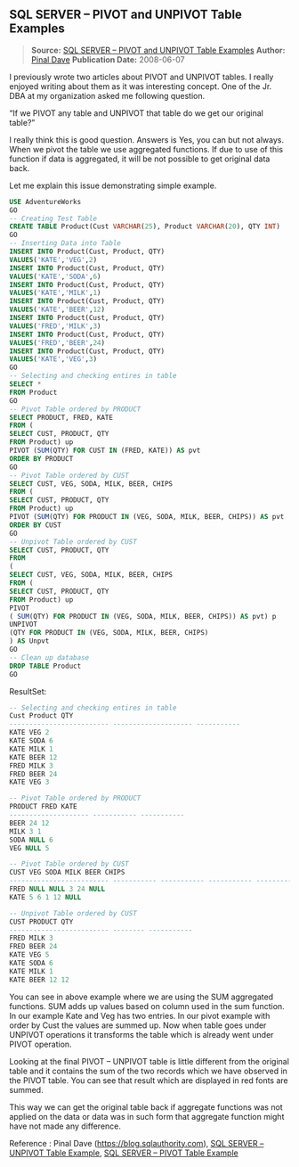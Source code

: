 ## SQL SERVER – PIVOT and UNPIVOT Table Examples

> **Source:** [SQL SERVER – PIVOT and UNPIVOT Table Examples](https://blog.sqlauthority.com/2008/06/07/sql-server-pivot-and-unpivot-table-examples/)
> **Author:** [Pinal Dave](https://blog.sqlauthority.com/author/pinaldave/)
> **Publication Date:** 2008-06-07

I previously wrote two articles about PIVOT and UNPIVOT tables. I really enjoyed writing about them as it was interesting concept. One of the Jr. DBA at my organization asked me following question.

“If we PIVOT any table and UNPIVOT that table do we get our original table?”

I really think this is good question. Answers is Yes, you can but not always. When we pivot the table we use aggregated functions. If due to use of this function if data is aggregated, it will be not possible to get original data back.

Let me explain this issue demonstrating simple example.

```sql
USE AdventureWorks
GO
-- Creating Test Table
CREATE TABLE Product(Cust VARCHAR(25), Product VARCHAR(20), QTY INT)
GO
-- Inserting Data into Table
INSERT INTO Product(Cust, Product, QTY)
VALUES('KATE','VEG',2)
INSERT INTO Product(Cust, Product, QTY)
VALUES('KATE','SODA',6)
INSERT INTO Product(Cust, Product, QTY)
VALUES('KATE','MILK',1)
INSERT INTO Product(Cust, Product, QTY)
VALUES('KATE','BEER',12)
INSERT INTO Product(Cust, Product, QTY)
VALUES('FRED','MILK',3)
INSERT INTO Product(Cust, Product, QTY)
VALUES('FRED','BEER',24)
INSERT INTO Product(Cust, Product, QTY)
VALUES('KATE','VEG',3)
GO
-- Selecting and checking entires in table
SELECT *
FROM Product
GO
-- Pivot Table ordered by PRODUCT
SELECT PRODUCT, FRED, KATE
FROM (
SELECT CUST, PRODUCT, QTY
FROM Product) up
PIVOT (SUM(QTY) FOR CUST IN (FRED, KATE)) AS pvt
ORDER BY PRODUCT
GO
-- Pivot Table ordered by CUST
SELECT CUST, VEG, SODA, MILK, BEER, CHIPS
FROM (
SELECT CUST, PRODUCT, QTY
FROM Product) up
PIVOT (SUM(QTY) FOR PRODUCT IN (VEG, SODA, MILK, BEER, CHIPS)) AS pvt
ORDER BY CUST
GO
-- Unpivot Table ordered by CUST
SELECT CUST, PRODUCT, QTY
FROM
(
SELECT CUST, VEG, SODA, MILK, BEER, CHIPS
FROM (
SELECT CUST, PRODUCT, QTY
FROM Product) up
PIVOT
( SUM(QTY) FOR PRODUCT IN (VEG, SODA, MILK, BEER, CHIPS)) AS pvt) p
UNPIVOT
(QTY FOR PRODUCT IN (VEG, SODA, MILK, BEER, CHIPS)
) AS Unpvt
GO
-- Clean up database
DROP TABLE Product
GO
```

ResultSet:

```sql
-- Selecting and checking entires in table
Cust Product QTY
------------------------- -------------------- -----------
KATE VEG 2
KATE SODA 6
KATE MILK 1
KATE BEER 12
FRED MILK 3
FRED BEER 24
KATE VEG 3
```

```sql
-- Pivot Table ordered by PRODUCT
PRODUCT FRED KATE
-------------------- ----------- -----------
BEER 24 12
MILK 3 1
SODA NULL 6
VEG NULL 5
```

```sql
-- Pivot Table ordered by CUST
CUST VEG SODA MILK BEER CHIPS
------------------------- ----------- ----------- ----------- ----------- -----------
FRED NULL NULL 3 24 NULL
KATE 5 6 1 12 NULL
```

```sql
-- Unpivot Table ordered by CUST
CUST PRODUCT QTY
------------------------- -------- -----------
FRED MILK 3
FRED BEER 24
KATE VEG 5
KATE SODA 6
KATE MILK 1
KATE BEER 12 12
```

You can see in above example where we are using the SUM aggregated functions. SUM adds up values based on column used in the sum function. In our example Kate and Veg has two entries. In our pivot example with order by Cust the values are summed up. Now when table goes under UNPIVOT operations it transforms the table which is already went under PIVOT operation.

Looking at the final PIVOT – UNPIVOT table is little different from the original table and it contains the sum of the two records which we have observed in the PIVOT table. You can see that result which are displayed in red fonts are summed.

This way we can get the original table back if aggregate functions was not applied on the data or data was in such form that aggregate function might have not made any difference.

Reference : Pinal Dave (https://blog.sqlauthority.com), [SQL SERVER – UNPIVOT Table Example](https://blog.sqlauthority.com/2008/05/29/sql-server-unpivot-table-example/), [SQL SERVER – PIVOT Table Example](https://blog.sqlauthority.com/2008/05/22/sql-server-pivot-table-example/)